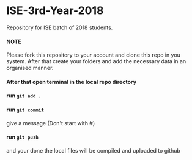 # ISE-3rd-Year-2018
Repository for ISE batch of 2018 students.

#### **NOTE**
Please fork this repository to your account and clone this repo in you system. After that create your folders and add the necessary data in an organised manner.

#### After that open terminal in the local repo directory
#### run `git add .`
#### run `git commit`

give a message (Don't start with #)

#### run `git push`

and your done the local files will be compiled and uploaded to github 
